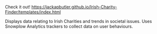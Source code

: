 Check it out!
https://jackapbutler.github.io/Irish-Charity-Finder/templates/index.html

Displays data relating to Irish Charities and trends in societal issues.
Uses Snowplow Analytics trackers to collect data on user behaviours.
